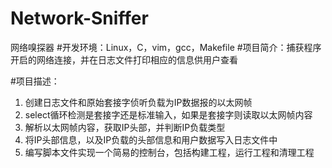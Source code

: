 # Network-Sniffer
网络嗅探器
#开发环境：Linux，C，vim，gcc，Makefile
#项目简介：捕获程序开启的网络连接，并在日志文件打印相应的信息供用户查看

#项目描述：
1. 创建日志文件和原始套接字侦听负载为IP数据报的以太网帧
2. select循环检测是套接字还是标准输入，如果是套接字则读取以太网帧内容
3. 解析以太网帧内容，获取IP头部，并判断IP负载类型
4. 将IP头部信息，以及IP负载的头部信息和用户数据写入日志文件中
5. 编写脚本文件实现一个简易的控制台，包括构建工程，运行工程和清理工程
